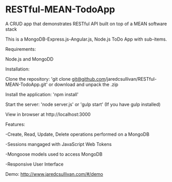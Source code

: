 # RESTful-MEAN-TodoApp
A CRUD app that demonstrates RESTful API built on top of a MEAN software stack

This is a MongoDB-Express.js-Angular.js, Node.js ToDo App with sub-items.


Requirements:

Node.js and MongoDD


Installation:

Clone the repository: 'git clone git@github.com/jaredcsullivan/RESTful-MEAN-TodoApp.git' or download and unpack the .zip

Install the application: 'npm install'

Start the server: 'node server.js' or 'gulp start' (If you have gulp installed)

View in browser at http://localhost:3000


Features:

-Create, Read, Update, Delete operations performed on a MongoDB

-Sessions mangaged with JavaScript Web Tokens

-Mongoose models used to access MongoDB

-Responsive User Interface

Demo: http://www.jaredcsullivan.com/#/demo
